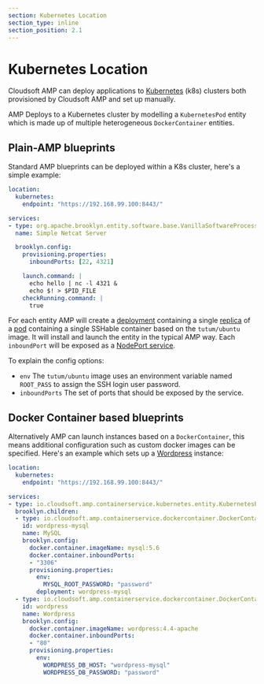 ```yaml
---
section: Kubernetes Location
section_type: inline
section_position: 2.1
---
```


# Kubernetes Location

Cloudsoft AMP can deploy applications to [Kubernetes](http://kubernetes.io/) (k8s) clusters both provisioned by Cloudsoft AMP and set up manually.

AMP Deploys to a Kubernetes cluster by modelling a `KubernetesPod` entity which is made up of multiple heterogeneous `DockerContainer` entities.

## Plain-AMP blueprints

Standard AMP blueprints can be deployed within a K8s cluster, here's a simple example:

```YAML
location:
  kubernetes:
    endpoint: "https://192.168.99.100:8443/"

services:
- type: org.apache.brooklyn.entity.software.base.VanillaSoftwareProcess
  name: Simple Netcat Server

  brooklyn.config:
    provisioning.properties:
      inboundPorts: [22, 4321]

    launch.command: |
      echo hello | nc -l 4321 &
      echo $! > $PID_FILE
    checkRunning.command: |
      true
```

For each entity AMP will create
a [deployment](http://kubernetes.io/docs/user-guide/deployments/)
containing a single [replica](http://kubernetes.io/docs/user-guide/replicasets/)
of a [pod](http://kubernetes.io/docs/user-guide/pods/) containing a single
SSHable container based on the `tutum/ubuntu` image. It will install and launch
the entity in the typical AMP way. Each `inboundPort` will be exposed as a
[NodePort service](http://kubernetes.io/docs/user-guide/services/#type-nodeport).

To explain the config options:
* `env` The `tutum/ubuntu` image uses an environment variable named `ROOT_PASS`
   to assign the SSH login user password.
* `inboundPorts` The set of ports that should be exposed by the service.


## Docker Container based blueprints

Alternatively AMP can launch instances based on a `DockerContainer`, this means additional configuration such as custom docker images can be specified. Here's an example which sets up a [Wordpress](https://wordpress.org/) instance:

```YAML
location:
  kubernetes:
    endpoint: "https://192.168.99.100:8443/"

services:
- type: io.cloudsoft.amp.containerservice.kubernetes.entity.KubernetesPod
  brooklyn.children:
  - type: io.cloudsoft.amp.containerservice.dockercontainer.DockerContainer
    id: wordpress-mysql
    name: MySQL
    brooklyn.config:
      docker.container.imageName: mysql:5.6
      docker.container.inboundPorts:
      - "3306"
      provisioning.properties:
        env:
          MYSQL_ROOT_PASSWORD: "password"
        deployment: wordpress-mysql
  - type: io.cloudsoft.amp.containerservice.dockercontainer.DockerContainer
    id: wordpress
    name: Wordpress
    brooklyn.config:
      docker.container.imageName: wordpress:4.4-apache
      docker.container.inboundPorts:
      - "80"
      provisioning.properties:
        env:
          WORDPRESS_DB_HOST: "wordpress-mysql"
          WORDPRESS_DB_PASSWORD: "password"
```
